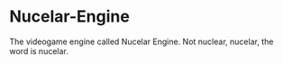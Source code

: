 # Nucelar-Engine
The videogame engine called Nucelar Engine. Not nuclear, nucelar, the word is nucelar.
